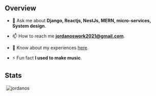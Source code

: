 ## Overview

- 💬 Ask me about **Django, Reactjs, NestJs, MERN, micro-services, System design**.

- 📫 How to reach me **jordanoswork2021@gmail.com**.

- 📄 Know about my experiences [here](https://raw.githubusercontent.com/jordanos/portfolio/master/src/Assets/Yordanos_resume.pdf).

- ⚡ Fun fact **I used to make music**.

## Stats

<p>&nbsp;<img align="center" src="https://github-readme-stats.vercel.app/api?username=jordanos&show_icons=true&locale=en" alt="jordanos" /></p>
